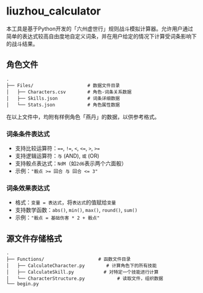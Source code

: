 # liuzhou_calculator
本工具是基于Python开发的「六州虚世行」规则战斗模拟计算器。允许用户通过简单的表达式较高自由度地自定义词条，并在用户给定的情况下计算受词条影响下的战斗结果。

## 角色文件
```
.
├── Files/                    # 数据文件目录
│   ├── Characters.csv        # 角色-词条关系数据
│   ├── Skills.json           # 词条详细数据
│   └── Stats.json            # 角色属性数据
```
在以上文件中，均附有样例角色「燕丹」的数据，以供参考格式。

### 词条条件表达式
- 支持比较运算符：`==`, `!=`, `<`, `<=`, `>`, `>=`
- 支持逻辑运算符：`与` (AND), `或` (OR)
- 支持骰点表达式：`NdM`（如`2d6`表示两个六面骰）
- 示例：`"骰点 >= 回合 与 回合 <= 3"`

### 词条效果表达式
- 格式：`变量 = 表达式`，将`表达式`的值赋给`变量`
- 支持数学函数：`abs()`, `min()`, `max()`, `round()`, `sum()`
- 示例：`"骰点 = 基础伤害 * 2 + 骰点"`

## 源文件存储格式
```
.
├── Functions/                    # 函数文件目录
│   ├── CalculateCharacter.py        # 计算角色下的所有技能
│   ├── CalculateSkill.py           # 对特定一个技能进行计算
│   └── CharacterStructure.py            # 读取文件，组织数据
└── begin.py
```